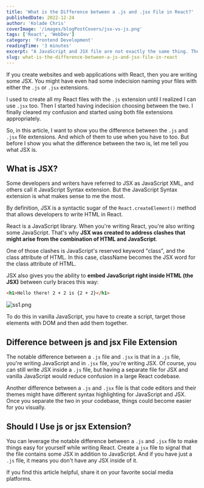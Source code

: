 ```yaml
---
title: 'What is the Difference between a .js and .jsx File in React?'
publishedDate: 2022-12-24
author: 'Kolade Chris'
coverImage: '/images/blogPostCovers/jsx-vs-js.png'
tags: ['React', 'WebDev']
category: 'Frontend Development'
readingTime: '3 minutes'
excerpt: "A JavaScript and JSX file are not exactly the same thing. There's one notable difference between them you can learn of in this article."
slug: what-is-the-difference-between-a-js-and-jsx-file-in-react
---
```


If you create websites and web applications with React, then you are writing some JSX. You might have even had some indecision naming your files with either the `.js` or `.jsx` extensions.

I used to create all my React files with the `.js` extension until I realized I can use `.jsx` too. Then I started having indecision choosing between the two. I finally cleared my confusion and started using both file extensions appropriately.

So, in this article, I want to show you the difference between the `.js` and `.jsx` file extensions. And which of them to use when you have to too. But before I show you what the difference between the two is, let me tell you what JSX is.

## What is JSX?

Some developers and writers have referred to JSX as JavaScript XML, and others call it JavaScript Syntax extension. But the JavaScript Syntax extension is what makes sense to me the most.

By definition, JSX is a syntactic sugar of the `React.createElement()` method that allows developers to write HTML in React.

React is a JavaScript library. When you're writing React, you're also writing some JavaScript. That's why **JSX was created to address clashes that might arise from the combination of HTML and JavaScript**.

One of those clashes is JavaScript's reserved keyword "class", and the class attribute of HTML. In this case, className becomes the JSX word for the class attribute of HTML.

JSX also gives you the ability to **embed JavaScript right inside HTML (the JSX)** between curly braces this way:

```html
<h1>Hello there! 2 + 2 is {2 + 2}</h1>
```

![ss1.png](https://media.graphassets.com/6oCjp49uSpa9lFm271UD)

To do this in vanilla JavaScript, you have to create a script, target those elements with DOM and then add them together.

## Difference between js and jsx File Extension

The notable difference between a `.js` file and `.jsx` is that in a `.js` file, you're writing JavaScript and in `.jsx` file, you're writing JSX. Of course, you can still write JSX inside a `.js` file, but having a separate file for JSX and vanilla JavaScript would reduce confusion in a large React codebase.

Another difference between a `.js` and `.jsx` file is that code editors and their themes might have different syntax highlighting for JavaScript and JSX. Once you separate the two in your codebase, things could become easier for you visually.

## Should I Use js or jsx Extension?

You can leverage the notable difference between a `.js` and `.jsx` file to make things easy for yourself while writing React. Create a `jsx` file to signal that the file contains some JSX in addition to JavaScript. And if you have just a `.js` file, it means you don't have any JSX inside of it.

If you find this article helpful, share it on your favorite social media platforms.
